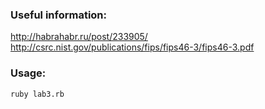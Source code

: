 ### Useful information:

http://habrahabr.ru/post/233905/
http://csrc.nist.gov/publications/fips/fips46-3/fips46-3.pdf


### Usage:

```
ruby lab3.rb
```
